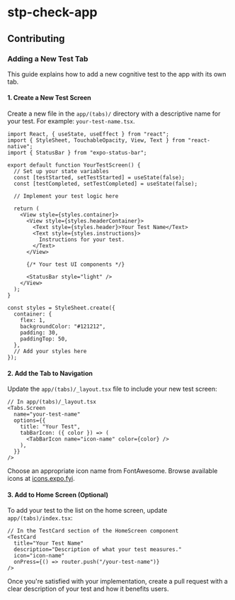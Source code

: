 # stp-check-app

## Contributing

### Adding a New Test Tab

This guide explains how to add a new cognitive test to the app with its own tab.

#### 1. Create a New Test Screen

Create a new file in the `app/(tabs)/` directory with a descriptive name for your test. For example: `your-test-name.tsx`.

```tsx
import React, { useState, useEffect } from "react";
import { StyleSheet, TouchableOpacity, View, Text } from "react-native";
import { StatusBar } from "expo-status-bar";

export default function YourTestScreen() {
  // Set up your state variables
  const [testStarted, setTestStarted] = useState(false);
  const [testCompleted, setTestCompleted] = useState(false);
  
  // Implement your test logic here
  
  return (
    <View style={styles.container}>
      <View style={styles.headerContainer}>
        <Text style={styles.header}>Your Test Name</Text>
        <Text style={styles.instructions}>
          Instructions for your test.
        </Text>
      </View>
      
      {/* Your test UI components */}
      
      <StatusBar style="light" />
    </View>
  );
}

const styles = StyleSheet.create({
  container: {
    flex: 1,
    backgroundColor: "#121212",
    padding: 30,
    paddingTop: 50,
  },
  // Add your styles here
});
```

#### 2. Add the Tab to Navigation

Update the `app/(tabs)/_layout.tsx` file to include your new test screen:

```tsx
// In app/(tabs)/_layout.tsx
<Tabs.Screen
  name="your-test-name"
  options={{
    title: "Your Test",
    tabBarIcon: ({ color }) => (
      <TabBarIcon name="icon-name" color={color} />
    ),
  }}
/>
```

Choose an appropriate icon name from FontAwesome. Browse available icons at [icons.expo.fyi](https://icons.expo.fyi/).

#### 3. Add to Home Screen (Optional)

To add your test to the list on the home screen, update `app/(tabs)/index.tsx`:

```tsx
// In the TestCard section of the HomeScreen component
<TestCard
  title="Your Test Name"
  description="Description of what your test measures."
  icon="icon-name"
  onPress={() => router.push("/your-test-name")}
/>
```

Once you're satisfied with your implementation, create a pull request with a clear description of your test and how it benefits users.